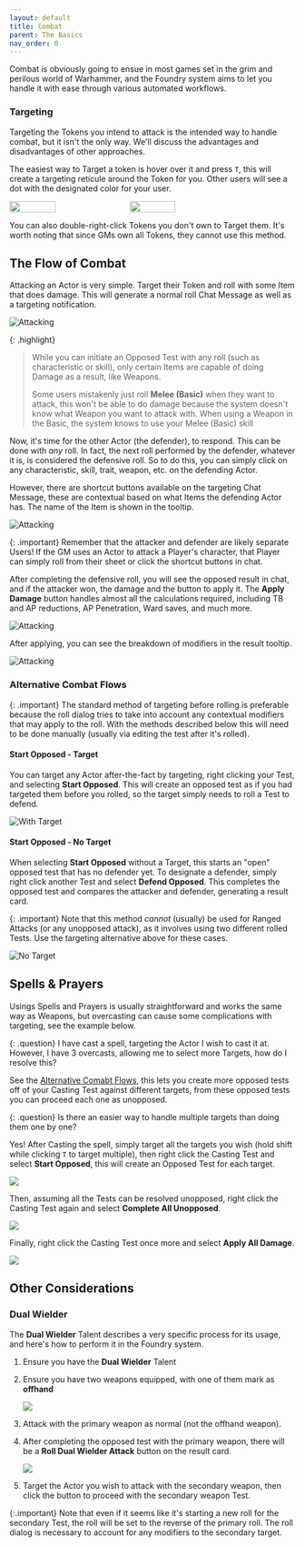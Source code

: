 ```yaml
---
layout: default
title: Combat
parent: The Basics
nav_order: 0
---
```


Combat is obviously going to ensue in most games set in the grim and perilous world of Warhammer, and the Foundry system aims to let you handle it with ease through various automated workflows. 

### Targeting 

Targeting the Tokens you intend to attack is the intended way to handle combat, but it isn't the only way. We'll discuss the advantages and disadvantages of other approaches. 

The easiest way to Target a token is hover over it and press `T`, this will create a targeting reticule around the Token for you. Other users will see a dot with the designated color for your user. 

<div style="display: flex; gap: 10px;">
<img src="../../assets/basics/combat1.webp" width="40%"/>
<img src="../../assets/basics/combat2.webp" width="40%"/>
</div>

You can also double-right-click Tokens you don't own to Target them. It's worth noting that since GMs own all Tokens, they cannot use this method. 

## The Flow of Combat

Attacking an Actor is very simple. Target their Token and roll with some Item that does damage. This will generate a normal roll Chat Message as well as a targeting notification.

![Attacking](../../assets/basics/combat3.webp)

{: .highlight}
> While you can initiate an Opposed Test with any roll (such as characteristic or skill), only certain Items are capable of doing Damage as a result, like Weapons.
>
> Some users mistakenly just roll **Melee (Basic)** when they want to attack, this won't be able to do damage because the system doesn't know what Weapon you want to attack with. When using a Weapon in the Basic, the system knows to use your 
> Melee (Basic) skill

Now, it's time for the other Actor (the defender), to respond. This can be done with *any* roll. In fact, the next roll performed by the defender, whatever it is, is considered the defensive roll. So to do this, you can simply click on any characteristic, skill, trait, weapon, etc. on the defending Actor. 

However, there are shortcut buttons available on the targeting Chat Message, these are contextual based on what Items the defending Actor has. The name of the Item is shown in the tooltip.

![Attacking](../../assets/basics/combat4.webp)

{: .important}
Remember that the attacker and defender are likely separate Users! If the GM uses an Actor to attack a Player's character, that Player can simply roll from their sheet or click the shortcut buttons in chat. 

After completing the defensive roll, you will see the opposed result in chat, and if the attacker won, the damage and the button to apply it. The **Apply Damage** button handles almost all the calculations required, including TB and AP reductions, AP Penetration, Ward saves, and much more. 

![Attacking](../../assets/basics/combat5.webp)

After applying, you can see the breakdown of modifiers in the result tooltip.

![Attacking](../../assets/basics/combat6.webp)


### Alternative Combat Flows

{: .important}
The standard method of targeting before rolling is preferable because the roll dialog tries to take into account any contextual modifiers that may apply to the roll. With the methods described below this will need to be done manually (usually via editing the test after it's rolled). 

#### Start Opposed - Target

You can target any Actor after-the-fact by targeting, right clicking your Test, and selecting **Start Opposed**. This will create an opposed test as if you had targeted them before you rolled, so the target simply needs to roll a Test to defend.

![With Target](../../assets/basics/combat7.webp)

#### Start Opposed - No Target

When selecting **Start Opposed** without a Target, this starts an "open" opposed test that has no defender yet. To designate a defender, simply right click another Test and select **Defend Opposed**. This completes the opposed test and compares the attacker and defender, generating a result card. 

{: .important}
Note that this method *cannot* (usually) be used for Ranged Attacks (or any unopposed attack), as it involves using two different rolled Tests. Use the targeting alternative above for these cases. 

![No Target](../../assets/basics/combat8.webp)

## Spells & Prayers

Usings Spells and Prayers is usually straightforward and works the same way as Weapons, but overcasting can cause some complications with targeting, see the example below.

{: .question}
I have cast a spell, targeting the Actor I wish to cast it at. However, I have 3 overcasts, allowing me to select more Targets, how do I resolve this?

See the [Alternative Comabt Flows](./combat.md#alternative-combat-flows), this lets you create more opposed tests off of your Casting Test against different targets, from these opposed tests you can proceed each one as unopposed. 

{: .question}
Is there an easier way to handle multiple targets than doing them one by one?

Yes! After Casting the spell, simply target all the targets you wish (hold shift while clicking `T` to target multiple), then right click the Casting Test and select **Start Opposed**, this will create an Opposed Test for each target.

![](../../assets/basics/combat9.webp)

Then, assuming all the Tests can be resolved unopposed, right click the Casting Test again and select **Complete All Unopposed**.

![](../../assets/basics/combat10.webp)

Finally, right click the Casting Test once  more and select **Apply All Damage**.

![](../../assets/basics/combat11.webp)

## Other Considerations

### Dual Wielder 

The **Dual Wielder** Talent describes a very specific process for its usage, and here's how to perform it in the Foundry system.

1. Ensure you have the **Dual Wielder** Talent
2. Ensure you have two weapons equipped, with one of them mark as **offhand**

    ![](../../assets/basics/combat12.webp)

3. Attack with the primary weapon as normal (not the offhand weapon). 
4. After completing the opposed test with the primary weapon, there will be a **Roll Dual Wielder Attack** button on the result card. 

    ![](../../assets/basics/combat13.webp)

5. Target the Actor you wish to attack with the secondary weapon, then click the button to proceed with the secondary weapon Test. 

{:.important}
Note that even if it seems like it's starting a new roll for the secondary Test, the roll will be set to the reverse of the primary roll. The roll dialog is necessary to account for any modifiers to the secondary target. 
